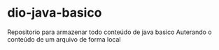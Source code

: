 # dio-java-basico
Repositorio para armazenar todo conteúdo de java basico
Auterando o conteúdo de um arquivo de forma local